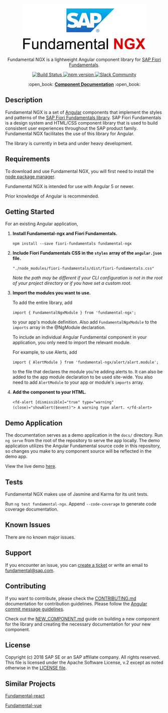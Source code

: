 <p align="center">
      <a href="https://github.com/SAP/fundamental-ngx" target="_blank" rel="noopener noreferrer">
            <img src="./assets/images/readme/temp_logo_sap_2.png" alt="Fundamental NGX logo">
      </a>
</p>

<p align="center">
      Fundamental NGX is a lightweight Angular component library for <a href="https://github.com/SAP/fundamental">SAP Fiori Fundamentals</a>.
</p>

<p align="center">
      <a href="https://travis-ci.org/SAP/fundamental-ngx">
            <img src="https://travis-ci.org/SAP/fundamental-ngx.svg?branch=develop" alt="Build Status">
      </a>
      <a href="https://www.npmjs.com/package/fundamental-ngx">
            <img src="https://badge.fury.io/js/fundamental-ngx.svg" alt="npm version">
      </a>
      <a href="https://ui-fundamentals.slack.com">
            <img src="https://img.shields.io/badge/slack-ui--fundamentals-blue.svg?logo=slack" alt="Slack Community">
      </a>
</p>


<p align="center">
:open_book:
<strong><a href="https://sap.github.io/fundamental-ngx/docs/home">Component Documentation</a></strong>
:open_book:
</p>

## Description

Fundamental NGX is a set of [Angular](https://angular.io/) components that implement the styles and patterns of the [SAP Fiori Fundamentals library](https://sap.github.io/fundamental/). SAP Fiori Fundamentals is a design system and HTML/CSS component library that is used to build consistent user experiences throughout the SAP product family. Fundamental NGX facilitates the use of this library for Angular.

The library is currently in beta and under heavy development.

## Requirements

To download and use Fundamental NGX, you will first need to install the [node package manager](https://www.npmjs.com/get-npm).

Fundamental NGX is intended for use with Angular 5 or newer.

Prior knowledge of Angular is recommended.

## Getting Started

For an existing Angular application,

1. **Install Fundamental-ngx and Fiori Fundamentals.**

      `npm install --save fiori-fundamentals fundamental-ngx`

2. **Include Fiori Fundamentals CSS in the `styles` array of the `angular.json` file.**

      `"./node_modules/fiori-fundamentals/dist/fiori-fundamentals.css"`

      *Note the path may be different if your CLI configuration is not in the root of your project directory or if you have set a custom root.*

3. **Import the modules you want to use.**

      To add the entire library, add

      `import { FundamentalNgxModule } from 'fundamental-ngx';`

      to your app's module definition. Also add `FundamentalNgxModule` to the `imports` array in the @NgModule declaration.

      To include an individual Angular Fundamental component in your application, you only need to import the relevant module. 
  
      For example, to use Alerts, add 

      `import { AlertModule } from 'fundamental-ngx/alert/alert.module';`

      to the file that declares the module you're adding alerts to. It can also be added to the app module declaration to be used site-wide. You also need to add `AlertModule` to your app or module's `imports` array.

4. **Add the component to your HTML.**

      `<fd-alert [dismissible]="true" type="warning" (close)="showAlert($event)"> A warning type alert. </fd-alert>`

## Demo Application

The documentation serves as a demo application in the `docs/` directory. Run `ng serve` from the root of the repository to serve the app locally. The demo application utilizes the Angular Fundamental source code in this repository, so changes you make to any component source will be reflected in the demo app.

View the live demo [here](https://github.com/SAP/fundamental-ngx/tree/develop/docs).

## Tests

Fundamental NGX makes use of Jasmine and Karma for its unit tests. 

Run `ng test fundamental-ngx`. Append `--code-coverage` to generate code coverage documentation.

## Known Issues

There are no known major issues. 

## Support

If you encounter an issue, you can [create a ticket](https://github.com/SAP/fundamental-ngx/issues) or write an email to fundamental@sap.com.

## Contributing

If you want to contribute, please check the [CONTRIBUTING.md](./CONTRIBUTING.md) documentation for contribution guidelines. Please follow the [Angular commit message guidelines](https://github.com/angular/angular/blob/master/CONTRIBUTING.md#commit).

Check out the [NEW_COMPONENT.md](./NEW_COMPONENT.md) guide on building a new component for the library and creating the necessary documentation for your new component.

## License

Copyright (c) 2018 SAP SE or an SAP affiliate company. All rights reserved.
This file is licensed under the Apache Software License, v.2 except as noted otherwise in the [LICENSE file](https://github.com/SAP/fundamental-ngx/blob/master/LICENSE.txt).

## Similar Projects

[Fundamental-react](https://github.com/SAP/fundamental-react)

[Fundamental-vue](https://github.com/SAP/fundamental-vue)
